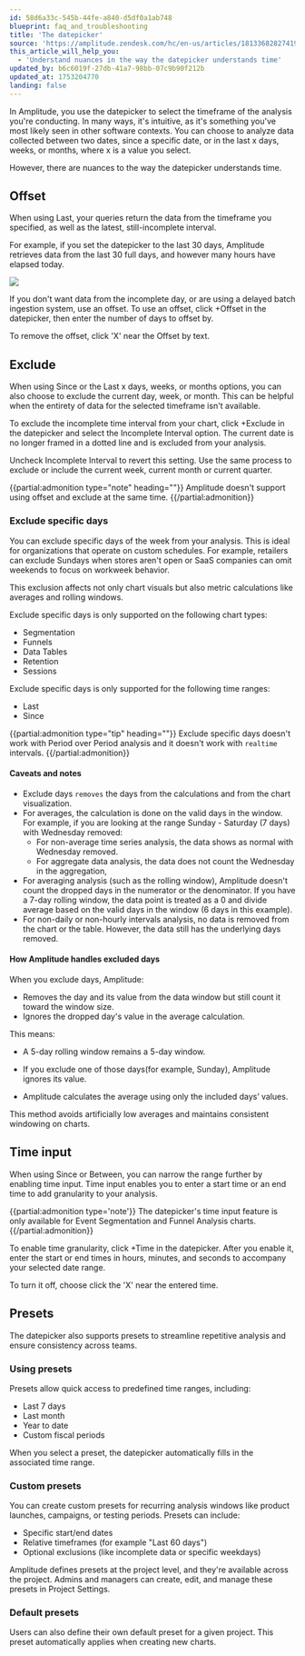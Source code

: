 ```yaml
---
id: 58d6a33c-545b-44fe-a840-d5df0a1ab748
blueprint: faq_and_troubleshooting
title: 'The datepicker'
source: 'https://amplitude.zendesk.com/hc/en-us/articles/18133682827419'
this_article_will_help_you:
  - 'Understand nuances in the way the datepicker understands time'
updated_by: b6c6019f-27db-41a7-98bb-07c9b90f212b
updated_at: 1753204770
landing: false
---
```

In Amplitude, you use the datepicker to select the timeframe of the analysis you're conducting. In many ways, it's intuitive, as it's something you've most likely seen in other software contexts. You can choose to analyze data collected between two dates, since a specific date, or in the last x days, weeks, or months, where x is a value you select. 

However, there are nuances to the way the datepicker understands time.

## Offset

When using Last, your queries return the data from the timeframe you specified, as well as the latest, still-incomplete interval.

For example, if you set the datepicker to the last 30 days, Amplitude retrieves data from the last 30 full days, and however many hours have elapsed today.

![](statamic://asset::help_center_conversions::faq/datepicker.png)

If you don't want data from the incomplete day, or are using a delayed batch ingestion system, use an offset. To use an offset, click +Offset in the datepicker, then enter the number of days to offset by.

To remove the offset, click 'X' near the Offset by text.

## Exclude

When using Since or the Last x days, weeks, or months options, you can also choose to exclude the current day, week, or month. This can be helpful when the entirety of data for the selected timeframe isn't available. 

To exclude the incomplete time interval from your chart, click +Exclude in the datepicker and select the Incomplete Interval option. The current date is no longer framed in a dotted line and is excluded from your analysis. 

Uncheck Incomplete Interval to revert this setting. Use the same process to exclude or include the current week, current month or current quarter.

{{partial:admonition type="note" heading=""}}
Amplitude doesn't support using offset and exclude at the same time.
{{/partial:admonition}}

### Exclude specific days

You can exclude specific days of the week from your analysis. This is ideal for organizations that operate on custom schedules. For example, retailers can exclude Sundays when stores aren't open or SaaS companies can omit weekends to focus on workweek behavior.

This exclusion affects not only chart visuals but also metric calculations like averages and rolling windows.

Exclude specific days is only supported on the following chart types: 

* Segmentation
* Funnels
* Data Tables
* Retention
* Sessions

Exclude specific days is only supported for the following time ranges:

* Last
* Since

{{partial:admonition type="tip" heading=""}}
Exclude specific days doesn't work with Period over Period analysis and it doesn't work with `realtime` intervals.
{{/partial:admonition}}

#### Caveats and notes

* Exclude days `removes` the days from the calculations and from the chart visualization.
* For averages, the calculation is done on the valid days in the window. For example, if you are looking at the range Sunday - Saturday (7 days) with Wednesday removed:
    * For non-average time series analysis, the data shows as normal with Wednesday removed.
    * For aggregate data analysis, the data does not count the Wednesday in the aggregation,
* For averaging analysis (such as the rolling window), Amplitude doesn't count the dropped days in the numerator or the denominator. If you have a 7-day rolling window, the data point is treated as a 0 and divide average based on the valid days in the window (6 days in this example).
* For non-daily or non-hourly intervals analysis, no data is removed from the chart or the table. However, the data still has the underlying days removed.

#### How Amplitude handles excluded days

When you exclude days, Amplitude:

* Removes the day and its value from the data window but still count it toward the window size. 
* Ignores the dropped day's value in the average calculation.

This means:

* A 5-day rolling window remains a 5-day window.

* If you exclude one of those days(for example, Sunday), Amplitude ignores its value.

* Amplitude calculates the average using only the included days’ values.

This method avoids artificially low averages and maintains consistent windowing on charts.

## Time input

When using Since or Between, you can narrow the range further by enabling time input. Time input enables you to enter a start time or an end time to add granularity to your analysis. 

{{partial:admonition type='note'}}
The datepicker's time input feature is only available for Event Segmentation and Funnel Analysis charts.
{{/partial:admonition}}

To enable time granularity, click  +Time in the datepicker. After you enable it, enter the start or end times in hours, minutes, and seconds to accompany your selected date range.

To turn it off, choose click the 'X' near the entered time.

## Presets

The datepicker also supports presets to streamline repetitive analysis and ensure consistency across teams.

### Using presets

Presets allow quick access to predefined time ranges, including:

* Last 7 days
* Last month
* Year to date
* Custom fiscal periods

When you select a preset, the datepicker automatically fills in the associated time range.

### Custom presets

You can create custom presets for recurring analysis windows like product launches, campaigns, or testing periods. Presets can include:

* Specific start/end dates
* Relative timeframes (for example "Last 60 days")
* Optional exclusions (like incomplete data or specific weekdays)

Amplitude defines presets at the project level, and they're available across the project. Admins and managers can create, edit, and manage these presets in Project Settings.

### Default presets

Users can also define their own default preset for a given project. This preset automatically applies when creating new charts.
